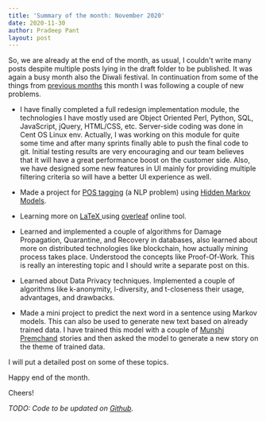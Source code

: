 ```yaml
---
title: 'Summary of the month: November 2020'
date: 2020-11-30
author: Pradeep Pant
layout: post
---
```

So, we are already at the end of the month, as usual, I couldn't write many posts despite multiple posts lying in the draft folder to be published. It was again a busy month also the Diwali festival. In continuation from some of the things from [previous months](/2020/09/30/summary_of_september) this month I was following a couple of new problems.

* I have finally completed a full redesign implementation module, the technologies I have mostly used are Object Oriented Perl, Python, SQL, JavaScript, jQuery, HTML/CSS, etc. Server-side coding was done in Cent OS Linux env. Actually, I was working on this module for quite some time and after many sprints finally able to push the final code to git. Initial testing results are very encouraging and our team believes that it will have a great performance boost on the customer side. Also, we have designed some new features in UI mainly for providing multiple filtering criteria so will have a better UI experience as well.

* Made a project for [POS tagging](https://nlp.stanford.edu/software/tagger.shtml) (a NLP problem) using [Hidden Markov Models](https://en.wikipedia.org/wiki/Hidden_Markov_model). 
 
* Learning more on [LaTeX ](https://en.wikipedia.org/wiki/LaTeX) using [overleaf](https://www.overleaf.com/project) online tool. 
 
* Learned and implemented a couple of algorithms for Damage Propagation, Quarantine, and Recovery in databases, also learned about more on distributed technologies like blockchain, how actually mining process takes place. Understood the concepts like Proof-Of-Work. This is really an interesting topic and I should write a separate post on this. 

* Learned about Data Privacy techniques. Implemented a couple of algorithms like k-anonymity, l-diversity, and t-closeness their usage, advantages, and drawbacks. 

* Made a mini project to predict the next word in a sentence using Markov models. This can also be used to generate new text based on already trained data. I have trained this model with a couple of [Munshi Premchand](https://en.wikipedia.org/wiki/Premchand) stories and then asked the model to generate a new story on the theme of trained data. 

I will put a detailed post on some of these topics.

Happy end of the month. 

Cheers!

*TODO: Code to be updated on [Github](https://github.com/ppant).*

